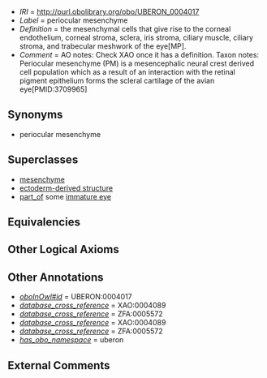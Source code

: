  * *IRI* = http://purl.obolibrary.org/obo/UBERON_0004017
 * *Label* = periocular mesenchyme
 * *Definition* = the mesenchymal cells that give rise to the corneal endothelium, corneal stroma, sclera, iris stroma, ciliary muscle, ciliary stroma, and trabecular meshwork of the eye[MP].
 * *Comment* = AO notes: Check XAO once it has a definition. Taxon notes: Periocular mesenchyme (PM) is a mesencephalic neural crest derived cell population which as a result of an interaction with the retinal pigment epithelium forms the scleral cartilage of the avian eye[PMID:3709965]

## Synonyms

 * periocular mesenchyme

## Superclasses

 * [mesenchyme](../../UBERON/04/UBERON_0003104.md)
 * [ectoderm-derived structure](../../UBERON/21/UBERON_0004121.md)
 * [part_of](../../BFO/50/BFO_0000050.md) some [immature eye](../../UBERON/12/UBERON_0010312.md)

## Equivalencies


## Other Logical Axioms


## Other Annotations

 * *[oboInOwl#id](../../id/oboInOwl#id.md)* = UBERON:0004017
 * *[database_cross_reference](../../ef/oboInOwl#hasDbXref.md)* = XAO:0004089
 * *[database_cross_reference](../../ef/oboInOwl#hasDbXref.md)* = ZFA:0005572
 * *[database_cross_reference](../../ef/oboInOwl#hasDbXref.md)* = XAO:0004089
 * *[database_cross_reference](../../ef/oboInOwl#hasDbXref.md)* = ZFA:0005572
 * *[has_obo_namespace](../../ce/oboInOwl#hasOBONamespace.md)* = uberon

## External Comments

